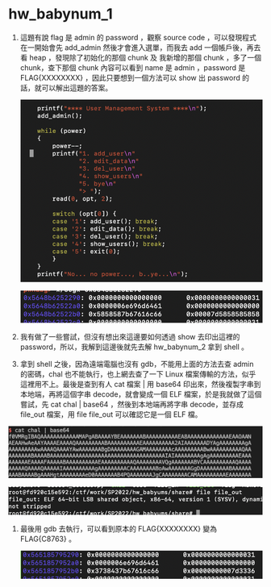 # hw_babynum_1

1. 這題有說 flag 是 admin 的 password ，觀察 source code ，可以發現程式在一開始會先 add_admin 然後才會進入選單，而我去 add 一個帳戶後，再去看 heap ，發現除了初始化的那個 chunk 及 我新增的那個 chunk ，多了一個 chunk，查下那個 chunk 內容可以看到 name 是 admin ，password 是 FLAG{XXXXXXXX} ，因此只要想到一個方法可以 show 出 password 的話，就可以解出這題的答案。
    
    ![截圖 2022-12-07 下午10.00.10.png](hw_babynum_1%2006d6f0c4979142c3a56f7c459f76071a/%25E6%2588%25AA%25E5%259C%2596_2022-12-07_%25E4%25B8%258B%25E5%258D%258810.00.10.png)
    
    ![截圖 2022-12-07 下午10.04.59.png](hw_babynum_1%2006d6f0c4979142c3a56f7c459f76071a/%25E6%2588%25AA%25E5%259C%2596_2022-12-07_%25E4%25B8%258B%25E5%258D%258810.04.59.png)
    

1. 我有做了一些嘗試，但沒有想出來這邊要如何透過 show 去印出這裡的 password，所以，我解到這邊後就先去解 hw_babynum_2 拿到 shell 。
2. 拿到 shell 之後，因為遠端電腦也沒有 gdb，不能用上面的方法去查 admin 的密碼，chal 也不能執行，也上網去查了一下 Linux 檔案傳輸的方法，似乎這裡用不上。最後是查到有人 cat 檔案 | 用 base64 印出來，然後複製字串到本地端，再將這個字串 decode，就會變成一個 ELF 檔案，於是我就做了這個嘗試，先 cat chal | base64 ，然後到本地端再將字串 decode，並存成 file_out 檔案，用 file file_out 可以確認它是一個 ELF 檔。

![截圖 2022-12-07 下午10.18.00.png](hw_babynum_1%2006d6f0c4979142c3a56f7c459f76071a/%25E6%2588%25AA%25E5%259C%2596_2022-12-07_%25E4%25B8%258B%25E5%258D%258810.18.00.png)

![截圖 2022-12-07 下午10.20.20.png](hw_babynum_1%2006d6f0c4979142c3a56f7c459f76071a/%25E6%2588%25AA%25E5%259C%2596_2022-12-07_%25E4%25B8%258B%25E5%258D%258810.20.20.png)

1. 最後用 gdb 去執行，可以看到原本的  FLAG{XXXXXXXX} 變為 FLAG{C8763} 。
    
    ![截圖 2022-12-07 下午10.22.00.png](hw_babynum_1%2006d6f0c4979142c3a56f7c459f76071a/%25E6%2588%25AA%25E5%259C%2596_2022-12-07_%25E4%25B8%258B%25E5%258D%258810.22.00.png)